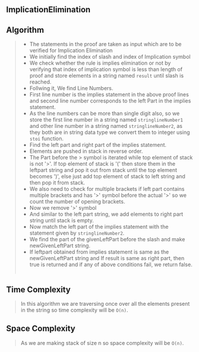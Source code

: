 ## ImplicationElimination

## Algorithm

>
> - The statements in the proof are taken as input which are to be verified for Implication Elimination 
> - We initially find the index of slash and index of Implication symbol
> - We check whether the rule is implies elimination or not by verifying that index of implication symbol is less than length of proof and store elements in a string named ```result``` until slash is reached.
> - Follwing it, We find Line Numbers.
> - First line number is the implies statement in the above proof lines and second line number corresponds to the left Part in the implies statement.
> - As the line numbers can be more than single digit also, so we store the first line number in a string named ```stringlineNumber1``` and other line number in a string named ```stringlineNumber2```, as they both are in string data type we convert them to integer using ```stoi``` function.
> - Find the left part and right part of the implies statement.
> - Elements are pushed in stack in reverse order.
> - The Part  before the > symbol  is iterated while top element of stack is not '>'. If top element of stack is '(' then store them in the leftpart string and pop it out from stack until the top element becomes ')', else just add top element of stack to left string and then pop it from stack.
> - We also need to check for multiple brackets if left part contains multiple brackets and has '>' symbol before the actual '>' so we count the number of opening brackets.
> - Now we remove '>' symbol
> - And similar to the left part string, we add elements to right part string until stack is empty.
> - Now match the left part of the implies statement with the statement given by ```stringlineNumber2```.
> - We find the part of the givenLeftPart before the slash and make newGivenLeftPart string.
> - If leftpart obtained from implies statement is same as the newGivenLeftPart string and If result is same as right part, then true is returned and if any of above conditions fail, we return false. <br><br>

## Time Complexity

> In this algorithm we are traversing once over all the elements present in the string so time complexity will be ```O(n)```.

## Space Complexity

> As we are making stack of size n so space complexity will be ```O(n)```.